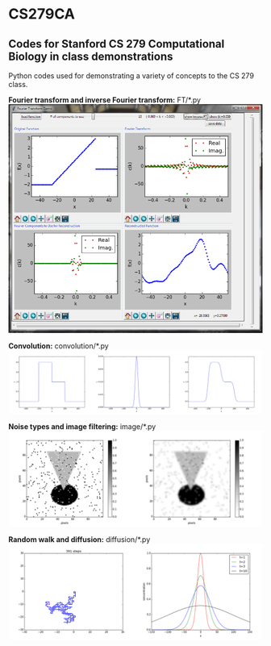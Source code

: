 # CS279CA
## Codes for Stanford CS 279 Computational Biology in class demonstrations
Python codes used for demonstrating a variety of concepts to the CS 279 class.


**Fourier transform and inverse Fourier transform:**
FT/*.py
![FT demo](https://github.com/qiiyang/CS279CA/blob/master/readme/ft.png)


**Convolution:**
convolution/*.py
![convolution demo](https://github.com/qiiyang/CS279CA/blob/master/readme/convolution.png)


**Noise types and image filtering:**
image/*.py
![image demo](https://github.com/qiiyang/CS279CA/blob/master/readme/noise.gif)


**Random walk and diffusion:**
diffusion/*.py
![image demo](https://github.com/qiiyang/CS279CA/blob/master/readme/diffusion.png)